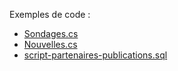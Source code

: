 Exemples de code :
- [Sondages.cs](/projet-mozambique/projet-mozambique/Controllers/Types/Sondages.cs)
- [Nouvelles.cs](/projet-mozambique/projet-mozambique/Controllers/Types/Nouvelles.cs)
- [script-partenaires-publications.sql](https://github.com/PhilCS/RealisationWeb/blob/47e7ad4b41ddc0a14e0049db392a555d90328a27/scripts/script-partenaires-publications.sql)
